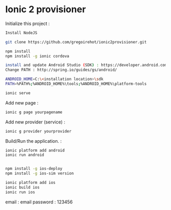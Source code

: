 # Ionic 2 provisioner

Initialize this project :
```bash
Install NodeJS

git clone https://github.com/gregoirehot/ionic2provisioner.git

npm install
npm install -g ionic cordova

install and update Android Studio (SDK) : https://developer.android.com/studio/index.html
Change PATH : http://spring.io/guides/gs/android/

ANDROID_HOME=C:\<installation location>\sdk
PATH=%PATH%;%ANDROID_HOME%\tools;%ANDROID_HOME%\platform-tools

ionic serve

```
Add new page :
```bash
ionic g page yourpagename
``` 
Add new provider (service) : 
```bash
ionic g provider yourprovider
``` 

Build/Run the application. :
```bash
ionic platform add android
ionic run android


npm install -g ios-deploy
npm install -g ios-sim version

ionic platform add ios
ionic build ios
ionic run ios

``` 


email : email
password : 123456